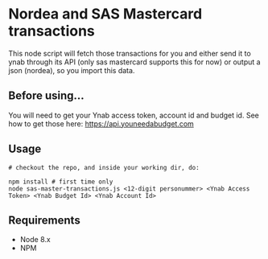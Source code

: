 # Nordea and SAS Mastercard transactions

This node script will fetch those transactions for you and either send it to ynab through its API (only sas mastercard supports this for now) or output a json (nordea), so you import this data.

## Before using...

You will need to get your Ynab access token, account id and budget id.
See how to get those here: https://api.youneedabudget.com

## Usage

```
# checkout the repo, and inside your working dir, do:

npm install # first time only
node sas-master-transactions.js <12-digit personummer> <Ynab Access Token> <Ynab Budget Id> <Ynab Account Id> 

```

## Requirements

* Node 8.x
* NPM

